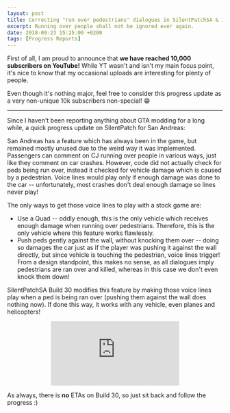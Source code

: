 ```yaml
---
layout: post
title: Correcting "run over pedestrians" dialogues in SilentPatchSA & 10,000 YouTube subscribers
excerpt: Running over people shall not be ignored ever again.
date: 2018-09-23 15:25:00 +0200
tags: [Progress Reports]
---
```

First of all, I am proud to announce that **we have reached 10,000 subscribers on YouTube!**
While YT wasn't and isn't my main focus point, it's nice to know that my occasional uploads are interesting for plenty of people.

Even though it's nothing major, feel free to consider this progress update as a very non-unique 10k subscribers non-special! 😁

<hr>

Since I haven't been reporting anything about GTA modding for a long while, a quick progress update on SilentPatch for San Andreas:

San Andreas has a feature which has always been in the game, but remained mostly unused due to the weird way it was implemented.
Passengers can comment on CJ running over people in various ways, just like they comment on car crashes.
However, code did not actually check for peds being run over, instead it checked for vehicle damage which is caused by a pedestrian.
Voice lines would play only if enough damage was done to the car -- unfortunately, most crashes don't deal enough damage so lines never play!

The only ways to get those voice lines to play with a stock game are:
* Use a Quad -- oddly enough, this is the only vehicle which receives enough damage when running over pedestrians. Therefore, this is the only vehicle where this feature works flawlessly.
* Push peds gently against the wall, without knocking them over -- doing so damages the car just as if the player was pushing it against the wall directly, but since vehicle is touching
  the pedestrian, voice lines trigger! From a design standpoint, this makes no sense, as all dialogues imply pedestrians are ran over and killed, whereas in this case we don't even knock them down!

SilentPatchSA Build 30 modifies this feature by making those voice lines play when a ped is being ran over (pushing them against the wall does nothing now).
If done this way, it works with any vehicle, even planes and helicopters!

<div align="center" class="video-container">
<iframe src="https://www.youtube.com/embed/5AryNzWYMYQ" frameborder="0" allowfullscreen></iframe>
</div>

As always, there is **no** ETAs on Build 30, so just sit back and follow the progress :)